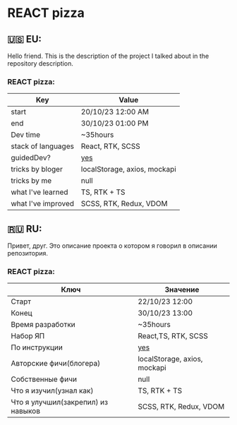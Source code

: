 # REACT pizza

## 🇺🇸 EU:

Hello friend.
This is the description of the project I talked about in the repository description.

### REACT pizza:

| Key                | Value                        |
| ------------------ | ---------------------------- |
| start              | 20/10/23 12:00 AM            |
| end                | 30/10/23 01:00 PM            |
| Dev time           | ~35hours                     |
| stack of languages | React, RTK, SCSS             |
| guidedDev?         | [yes](https://youtu.be/_UywBskWJ7Q?si=GziV6YZLZ-W48S3N)                          |
| tricks by bloger   | localStorage, axios, mockapi |
| tricks by me       | null                         |
| what I've learned  | TS, RTK + TS                 |
| what I've improved | SCSS, RTK, Redux, VDOM       |

## 🇷🇺 RU:

Привет, друг.
Это описание проекта о котором я говорил в описании репозитория.

### REACT pizza:

| Ключ                               | Значение                     |
| ---------------------------------- | ---------------------------- |
| Старт                              | 22/10/23 12:00               |
| Конец                              | 30/10/23 13:00               |
| Время разработки                   | ~35hours                     |
| Набор ЯП                           | React,TS, RTK, SCSS          |
| По инструкции                      | [yes](https://youtu.be/_UywBskWJ7Q?si=GziV6YZLZ-W48S3N)                          |
| Авторские фичи(блогера)            | localStorage, axios, mockapi |
| Собственные фичи                   | null                         |
| Что я изучил(узнал как)            | TS, RTK + TS                 |
| Что я улучшил(закрепил) из навыков | SCSS, RTK, Redux, VDOM       |
